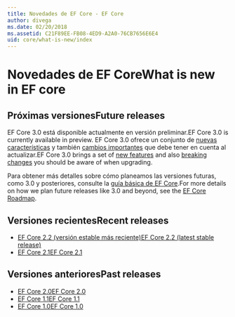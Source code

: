```yaml
---
title: Novedades de EF Core - EF Core
author: divega
ms.date: 02/20/2018
ms.assetid: C21F89EE-FB08-4ED9-A2A0-76CB7656E6E4
uid: core/what-is-new/index
---
```


# <a name="what-is-new-in-ef-core"></a><span data-ttu-id="1cd46-102">Novedades de EF Core</span><span class="sxs-lookup"><span data-stu-id="1cd46-102">What is new in EF core</span></span>

## <a name="future-releases"></a><span data-ttu-id="1cd46-103">Próximas versiones</span><span class="sxs-lookup"><span data-stu-id="1cd46-103">Future releases</span></span>

<span data-ttu-id="1cd46-104">EF Core 3.0 está disponible actualmente en versión preliminar.</span><span class="sxs-lookup"><span data-stu-id="1cd46-104">EF Core 3.0 is currently available in preview.</span></span> <span data-ttu-id="1cd46-105">EF Core 3.0 ofrece un conjunto de [nuevas características](xref:core/what-is-new/ef-core-3.0/features) y también [cambios importantes](xref:core/what-is-new/ef-core-3.0/breaking-changes) que debe tener en cuenta al actualizar.</span><span class="sxs-lookup"><span data-stu-id="1cd46-105">EF Core 3.0 brings a set of [new features](xref:core/what-is-new/ef-core-3.0/features) and also [breaking changes](xref:core/what-is-new/ef-core-3.0/breaking-changes) you should be aware of when upgrading.</span></span>

<span data-ttu-id="1cd46-106">Para obtener más detalles sobre cómo planeamos las versiones futuras, como 3.0 y posteriores, consulte la [guía básica de EF Core](xref:core/what-is-new/roadmap).</span><span class="sxs-lookup"><span data-stu-id="1cd46-106">For more details on how we plan future releases like 3.0 and beyond, see the [EF Core Roadmap](xref:core/what-is-new/roadmap).</span></span>

## <a name="recent-releases"></a><span data-ttu-id="1cd46-107">Versiones recientes</span><span class="sxs-lookup"><span data-stu-id="1cd46-107">Recent releases</span></span>

- [<span data-ttu-id="1cd46-108">EF Core 2.2 (versión estable más reciente)</span><span class="sxs-lookup"><span data-stu-id="1cd46-108">EF Core 2.2 (latest stable release)</span></span>](xref:core/what-is-new/ef-core-2.2)
- [<span data-ttu-id="1cd46-109">EF Core 2.1</span><span class="sxs-lookup"><span data-stu-id="1cd46-109">EF Core 2.1</span></span>](xref:core/what-is-new/ef-core-2.1)

## <a name="past-releases"></a><span data-ttu-id="1cd46-110">Versiones anteriores</span><span class="sxs-lookup"><span data-stu-id="1cd46-110">Past releases</span></span>

- [<span data-ttu-id="1cd46-111">EF Core 2.0</span><span class="sxs-lookup"><span data-stu-id="1cd46-111">EF Core 2.0</span></span>](xref:core/what-is-new/ef-core-2.0)
- [<span data-ttu-id="1cd46-112">EF Core 1.1</span><span class="sxs-lookup"><span data-stu-id="1cd46-112">EF Core 1.1</span></span>](xref:core/what-is-new/ef-core-1.1)
- [<span data-ttu-id="1cd46-113">EF Core 1.0</span><span class="sxs-lookup"><span data-stu-id="1cd46-113">EF Core 1.0</span></span>](xref:core/what-is-new/ef-core-1.0)
